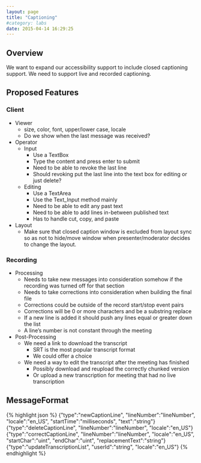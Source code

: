 ```yaml
---
layout: page
title: "Captioning"
#category: labs
date: 2015-04-14 16:29:25
---
```


## Overview

We want to expand our accessibility support to include closed captioning support. We need to support live and recorded captioning.

## Proposed Features

### Client

* Viewer
  * size, color, font, upper/lower case, locale
  * Do we show when the last message was received?
* Operator
    * Input
        * Use a TextBox
        * Type the content and press enter to submit
        * Need to be able to revoke the last line
        * Should revoking put the last line into the text box for editing or just delete?
    * Editing
        * Use a TextArea
        * Use the Text_Input method mainly
        * Need to be able to edit any past text
        * Need to be able to add lines in-between published text
        * Has to handle cut, copy, and paste
* Layout
  * Make sure that closed caption window is excluded from layout sync so as not to hide/move window when presenter/moderator decides to change the layout.

### Recording
* Processing
    * Needs to take new messages into consideration somehow if the recording was turned off for that section
    * Needs to take corrections into consideration when building the final file
    * Corrections could be outside of the record start/stop event pairs
    * Corrections will be 0 or more characters and be a substring replace
    * If a new line is added it should push any lines equal or greater down the list
    * A line’s number is not constant through the meeting
* Post-Processing
    * We need a link to download the transcript
        * SRT is the most popular transcript format
        * We could offer a choice
    * We need a way to edit the transcript after the meeting has finished
        * Possibly download and reupload the correctly chunked version
        * Or upload a new transcription for meeting that had no live transcription

## MessageFormat

{% highlight json %}
{"type":"newCaptionLine", "lineNumber":"lineNumber", "locale":"en_US", "startTime":"milliseconds", "text":"string"}
{"type":"deleteCaptionLine", "lineNumber":"lineNumber", "locale":"en_US"}
{"type":"correctCaptionLine", "lineNumber":"lineNumber", "locale":"en_US", "startChar":"uint", "endChar":"uint", "replacementText":"string"}
{"type":"updateTranscriptionList", "userId":"string", "locale":"en_US"}
{% endhighlight %}
